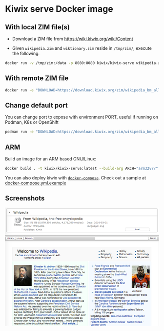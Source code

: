 Kiwix serve Docker image
========================

With local ZIM file(s)
----------------------

* Download a ZIM file from <https://wiki.kiwix.org/wiki/Content>

* Given `wikipedia.zim` and `wiktionary.zim` reside in `/tmp/zim/`, execute the following:

```bash
docker run -v /tmp/zim:/data -p 8080:8080 kiwix/kiwix-serve wikipedia.zim wiktionary.zim
```

With remote ZIM file
--------------------

```bash
docker run -e "DOWNLOAD=https://download.kiwix.org/zim/wikipedia_bm_all.zim" -p 8080:8080 kiwix/kiwix-serve
```

Change default port
-------------------

You can change port to expose with environment PORT, useful if running on Podman, K8s or OpenShift

```bash
podman run -e "DOWNLOAD=https://download.kiwix.org/zim/wikipedia_bm_all.zim" -e PORT=8888 -p 8080:8888 kiwix/kiwix-serve
```

ARM
---

Build an image for an ARM based GNU/Linux:
```bash
docker build . -t kiwix/kiwix-serve:latest --build-arg ARCH="arm32v7/"
```

You can also deploy kiwix with [`docker-compose`](https://docs.docker.com/compose/). Check out a sample at [docker-compose.yml.example](docker-compose.yml.example)

Screenshots
-----------

![screenshot_1.png](https://github.com/kiwix/kiwix-tools/raw/master/docker/server/pictures/screenshot_1.png)
![screenshot_2.png](https://github.com/kiwix/kiwix-tools/raw/master/docker/server/pictures/screenshot_2.png)
